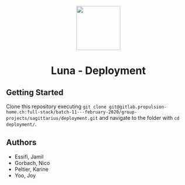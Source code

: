 <div align='center'>
<img height="120" src=".logo/logo.jpg" style="align:center">
<h1>Luna - Deployment</h1>
</div>

## Getting Started

Clone this repository executing
`git clone git@gitlab.propulsion-home.ch:full-stack/batch-11---february-2020/group-projects/sagittarius/deployment.git` 
and navigate to the folder with `cd deployment/`.

## Authors

- Essifi, Jamil
- Gorbach, Nico
- Peltier, Karine
- Yoo, Joy
